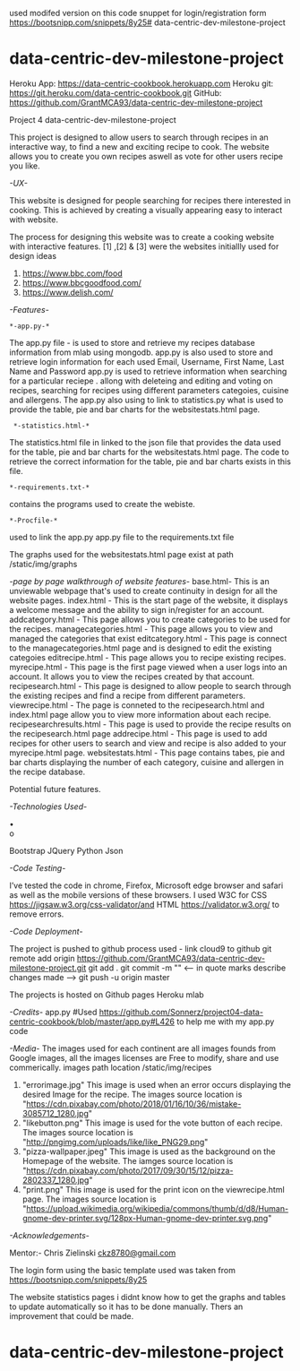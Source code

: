 used modifed version on this code snuppet for login/registration form
https://bootsnipp.com/snippets/8y25# data-centric-dev-milestone-project
# data-centric-dev-milestone-project

Heroku App: https://data-centric-cookbook.herokuapp.com
Heroku git: https://git.heroku.com/data-centric-cookbook.git
GitHub: https://github.com/GrantMCA93/data-centric-dev-milestone-project

Project 4 data-centric-dev-milestone-project

This project is designed to allow users to search through recipes in an interactive way, to find a new and exciting recipe to cook.
The website allows you to create you own recipes aswell as vote for other users recipe you like.


*-UX-*

This website is designed for people searching for recipes there interested in cooking. This is achieved by creating a visually appearing easy to interact with website.

The process for designing this website was to create a cooking website with interactive features.
[1] ,[2] & [3] were the websites initiallly used for design ideas
1. https://www.bbc.com/food
2. https://www.bbcgoodfood.com/
3. https://www.delish.com/

*-Features-*

    *-app.py-*
The app.py file - is used to store and retrieve my recipes database information from mlab using mongodb.
    app.py is also used to store and retrieve login information for each used Email, Username, First Name, Last Name and Password
    app.py is used to retrieve information when searching for a particular reciepe .
    allong with deleteing and editing and voting on recipes, searching for recipes using different parameters categoies, cuisine and allergens.
    The app.py also using to link to statistics.py what is used to provide the table, pie and bar charts for the websitestats.html page.
     
     *-statistics.html-*  
The statistics.html file in linked to the json file that provides the data used for the table, pie and bar charts for the websitestats.html page.
    The code to retrieve the correct information for the table, pie and bar charts exists in this file.

    *-requirements.txt-*
contains the programs used to create the webiste.

    *-Procfile-*
used to link the app.py app.py file to the requirements.txt file

The graphs used for the websitestats.html page exist at path /static/img/graphs

*-page by page walkthrough of website features-*
base.html- This is an unviewable webpage that's used to create continuity in design for all the website pages. 
index.html - This is the start page of the website, it displays a welcome message and the ability to sign in/register for an account.
addcategory.html - This page allows you to create categories to be used for the recipes.
managecategories.html - This page allows you to view and managed the categories that exist
editcategory.html - This page is connect to the managecategories.html page and is designed to edit the existing categoies 
editrecipe.html - This page allows you to recipe existing recipes.
myrecipe.html - This page is the first page viewed when a user logs into an account. It allows you to view the recipes created by that account. 
recipesearch.html - This page is designed to allow people to search through the existing recipes and find a recipe from different parameters.
viewrecipe.html - The page is conneted to the recipesearch.html and index.html page allow you to view more information about each recipe.
recipesearchresults.html - This page is used to provide the recipe results on the recipesearch.html page 
addrecipe.html - This page is used to add recipes for other users to search and view and recipe is also added to your myrecipe.html page.
websitestats.html - This page contains tabes, pie and bar charts displaying the number of each category, cuisine and allergen in the recipe database.

Potential future features.


*-Technologies Used-*

•	
o	

Bootstrap
JQuery
Python
Json

*-Code Testing-*

I’ve tested the code in chrome, Firefox, Microsoft edge browser and safari as well as the mobile versions of these browsers.
I used W3C for CSS https://jigsaw.w3.org/css-validator/and HTML https://validator.w3.org/ to remove errors.



*-Code Deployment-*

The project is pushed to github
process used -
link cloud9 to github
git remote add origin https://github.com/GrantMCA93/data-centric-dev-milestone-project.git
git add .
git commit -m "" <-- in quote marks describe changes made -->
git push -u origin master

The projects is hosted on Github pages
Heroku
mlab

*-Credits-* 
app.py
#Used https://github.com/Sonnerz/project04-data-centric-cookbook/blob/master/app.py#L426 to help me with my app.py code



*-Media-*
The images used for each continent are all images founds from Google images, all the images licenses are Free to modify, share and use commerically.
images path location /static/img/recipes
1. "errorimage.jpg" This image is used when an error occurs displaying the desired Image for the recipe. The images source location is "https://cdn.pixabay.com/photo/2018/01/16/10/36/mistake-3085712_1280.jpg"
2. "likebutton.png" This image is used for the vote button of each recipe. The images source location is "http://pngimg.com/uploads/like/like_PNG29.png"
3. "pizza-wallpaper.jpeg" This image is used as the background on the Homepage of the website. The iamges source location is "https://cdn.pixabay.com/photo/2017/09/30/15/12/pizza-2802337_1280.jpg"
4. "print.png" This image is used for the print icon on the viewrecipe.html page. The images source location is "https://upload.wikimedia.org/wikipedia/commons/thumb/d/d8/Human-gnome-dev-printer.svg/128px-Human-gnome-dev-printer.svg.png"

*-Acknowledgements-*

Mentor:- Chris Zielinski  ckz8780@gmail.com 



The login form using the basic template used was taken from https://bootsnipp.com/snippets/8y25

The website statistics pages i didnt know how to get the graphs and tables to update automatically so it has to be done manually. Thers an improvement that could be made.



# data-centric-dev-milestone-project
